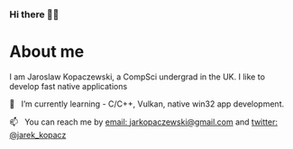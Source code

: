 ### Hi there 👋🏻

# About me
I am Jaroslaw Kopaczewski, a CompSci undergrad in the UK. I like to develop fast native applications 
  
🌱 &nbsp;&nbsp;I’m currently learning - C/C++, Vulkan, native win32 app development.

📫 &nbsp;&nbsp;You can reach me by [email: jarkopaczewski@gmail.com](jarkopaczewski@gmail.com) and [twitter: @jarek_kopacz](https://twitter.com/jarek_kopacz)


<!--
**jkopa/jkopa** is a ✨ _special_ ✨ repository because its `README.md` (this file) appears on your GitHub profile.

Here are some ideas to get you started:

- 🔭 I’m currently working on ...
- 🌱 I’m currently learning ...
- 👯 I’m looking to collaborate on ...
- 🤔 I’m looking for help with ...
- 💬 Ask me about ...
- 📫 How to reach me: ...
- 😄 Pronouns: ...
- ⚡ Fun fact: ...
-->
